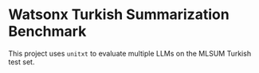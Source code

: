 # Watsonx Turkish Summarization Benchmark
This project uses `unitxt` to evaluate multiple LLMs on the MLSUM Turkish test set.